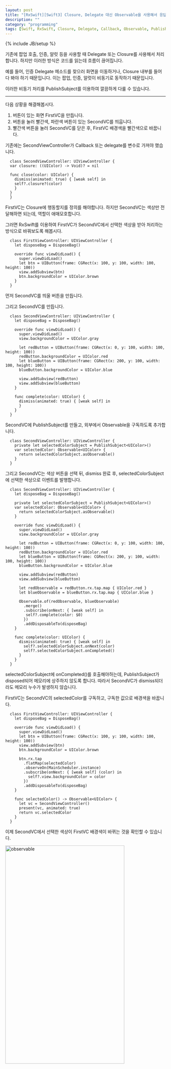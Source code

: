 ```yaml
---
layout: post
title: "[RxSwift][Swift3] Closure, Delegate 대신 Observable을 사용해서 응답값을 쉽게 처리하기"
description: ""
category: "programming"
tags: [Swift, RxSwift, Closure, Delegate, Callback, Observable, PublishSubject]
---
```

{% include JB/setup %}

기존에 팝업 호출, 인증, 알럿 등을 사용할 때 Delegate 또는 Closure를 사용해서 처리합니다. 하지만 이러한 방식은 코드를 읽는데 흐름이 끊어집니다. 

예를 들어, 인증 Delegate 메소드를 찾으러 화면을 이동하거나, Closure 내부를 들어다 봐야 하기 때문입니다. 이는 팝업, 인증, 알럿이 비동기로 동작하기 때문입니다.

이러한 비동기 처리를 PublishSubject를 이용하여 깔끔하게 다룰 수 있습니다.

---

다음 상황을 해결해봅시다.

1. 버튼이 있는 화면 FirstVC을 만듭니다.
2. 버튼을 눌러 빨간색, 파란색 버튼이 있는 SecondVC를 띄웁니다.
3. 빨간색 버튼을 눌러 SecondVC를 닫은 후, FirstVC 배경색을 빨간색으로 바꿉니다.

기존에는 SecondViewController가 Callback 또는 delegate를 변수로 가져야 했습니다.

```
  class SecondViewController: UIViewController {
  var closure: ((UIColor) -> Void)? = nil

  func close(color: UIColor) {
    dismiss(animated: true) { [weak self] in
    self?.closure?(color)
    }
  }
  }
```

FirstVC는 Closure에 행동할지를 정의를 해야합니다. 하지만 SecondVC는 색상만 전달해하면 되는데, 역할이 애매모호합니다.

그러면 RxSwift를 이용하여 FirstVC가 SecondVC에서 선택한 색상을 받아 처리하는 방식으로 바꿔보도록 해봅시다.

```
  class FirstViewController: UIViewController {
    let disposeBag = DisposeBag()

    override func viewDidLoad() {
      super.viewDidLoad()
      let btn = UIButton(frame: CGRect(x: 100, y: 100, width: 100, height: 100))
      view.addSubview(btn)
      btn.backgroundColor = UIColor.brown
    }
  }
```

먼저 SecondVC를 띄울 버튼을 만듭니다.

그리고 SecondVC를 만듭니다.

```
  class SecondViewController: UIViewController {
    let disposeBag = DisposeBag()

    override func viewDidLoad() {
      super.viewDidLoad()
      view.backgroundColor = UIColor.gray
      
      let redButton = UIButton(frame: CGRect(x: 0, y: 100, width: 100, height: 100))
      redButton.backgroundColor = UIColor.red
      let blueButton = UIButton(frame: CGRect(x: 200, y: 100, width: 100, height: 100))
      blueButton.backgroundColor = UIColor.blue
      
      view.addSubview(redButton)
      view.addSubview(blueButton)
    }

    func complete(color: UIColor) {
      dismiss(animated: true) { [weak self] in
      }
    }
  }
```

SecondVC에 PublishSubject를 만들고, 외부에서 Observable을 구독하도록 추가합니다.

```
  class SecondViewController: UIViewController {
    private let selectedColorSubject = PublishSubject<UIColor>()
    var selectedColor: Observable<UIColor> {
      return selectedColorSubject.asObservable()
    }
  }
```

그리고 SecondVC는 색상 버튼을 선택 뒤, dismiss 완료 후, selectedColorSubject에 선택한 색상으로 이벤트를 발행합니다.

```
  class SecondViewController: UIViewController {
    let disposeBag = DisposeBag()
    
    private let selectedColorSubject = PublishSubject<UIColor>()
    var selectedColor: Observable<UIColor> {
      return selectedColorSubject.asObservable()
    }
    
    override func viewDidLoad() {
      super.viewDidLoad()
      view.backgroundColor = UIColor.gray
    
      let redButton = UIButton(frame: CGRect(x: 0, y: 100, width: 100, height: 100))
      redButton.backgroundColor = UIColor.red
      let blueButton = UIButton(frame: CGRect(x: 200, y: 100, width: 100, height: 100))
      blueButton.backgroundColor = UIColor.blue
    
      view.addSubview(redButton)
      view.addSubview(blueButton)
    
      let redObservable = redButton.rx.tap.map { UIColor.red }
      let blueObservable = blueButton.rx.tap.map { UIColor.blue }
    
      Observable.of(redObservable, blueObservable)
        .merge()
        .subscribe(onNext: { [weak self] in 
         self?.complete(color: $0) 
        })
        .addDisposableTo(disposeBag)
    }

    func complete(color: UIColor) {
      dismiss(animated: true) { [weak self] in
        self?.selectedColorSubject.onNext(color)
        self?.selectedColorSubject.onCompleted()
      }
    }
  }
```

selectedColorSubject에 onCompleted()를 호출해야하는데, PublishSubject가 disposed되어 메모리에 상주하지 않도록 합니다. 따라서 SecondVC가 dismiss되더라도 메모리 누수가 발생하지 않습니다.

FirstVC는 SecondVC의 selectedColor를 구독하고, 구독한 값으로 배경색을 바꿉니다.

```
  class FirstViewController: UIViewController {
    let disposeBag = DisposeBag()

    override func viewDidLoad() {
      super.viewDidLoad()
      let btn = UIButton(frame: CGRect(x: 100, y: 100, width: 100, height: 100))
      view.addSubview(btn)
      btn.backgroundColor = UIColor.brown

      btn.rx.tap
        .flatMap(selectedColor)
        .observeOn(MainScheduler.instance)
        .subscribe(onNext: { [weak self] (color) in
          self?.view.backgroundColor = color
        })
        .addDisposableTo(disposeBag)
    }

    func selectedColor() -> Observable<UIColor> {
      let vc = SecondViewController()
      present(vc, animated: true)
      return vc.selectedColor
    }
  }
```

이제 SecondVC에서 선택한 색상이 FirstVC 배경색이 바뀌는 것을 확인할 수 있습니다.

<a data-flickr-embed="true"  href="https://www.flickr.com/photos/134677242@N06/33550828290/in/datetaken/" title="observable"><img src="https://c1.staticflickr.com/3/2906/33550828290_5dbc83dd68_o.jpg" width="374" height="682" alt="observable"></a><script async src="//embedr.flickr.com/assets/client-code.js" charset="utf-8"></script>

